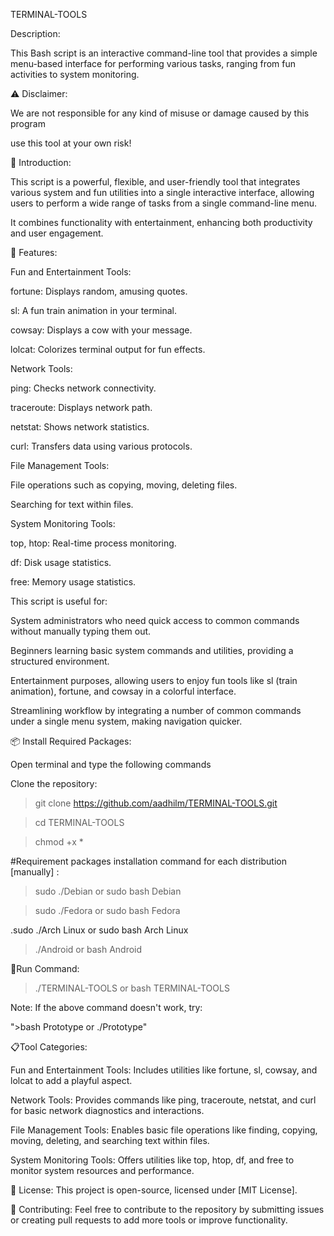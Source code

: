 TERMINAL-TOOLS

Description:

This Bash script is an interactive command-line tool that provides a simple menu-based interface for performing various tasks, ranging from fun activities to system monitoring.

⚠️ Disclaimer:

We are not responsible for any kind of misuse or damage caused by this program

use this tool at your own risk!

🎯 Introduction:

This script is a powerful, flexible, and user-friendly tool that integrates various system and fun utilities into a single interactive interface, allowing users to perform a wide range of tasks from a single command-line menu.

It combines functionality with entertainment, enhancing both productivity and user engagement.

🔧 Features:

Fun and Entertainment Tools:

fortune: Displays random, amusing quotes.

sl: A fun train animation in your terminal.

cowsay: Displays a cow with your message.

lolcat: Colorizes terminal output for fun effects.

Network Tools:

ping: Checks network connectivity.

traceroute: Displays network path.

netstat: Shows network statistics.

curl: Transfers data using various protocols.

File Management Tools:

File operations such as copying, moving, deleting files.

Searching for text within files.

System Monitoring Tools:

top, htop: Real-time process monitoring.

df: Disk usage statistics.

free: Memory usage statistics.


This script is useful for:

System administrators who need quick access to common commands without manually typing them out.

Beginners learning basic system commands and utilities, providing a structured environment.

Entertainment purposes, allowing users to enjoy fun tools like sl (train animation), fortune, and cowsay in a colorful interface.

Streamlining workflow by integrating a number of common commands under a single menu system, making navigation quicker.

📦 Install Required Packages:

Open terminal and type the following commands

Clone the repository:

>git clone https://github.com/aadhilm/TERMINAL-TOOLS.git

>cd TERMINAL-TOOLS

>chmod +x *

#Requirement packages installation command for each distribution [manually] :

>sudo ./Debian or sudo bash Debian

>sudo ./Fedora or sudo bash Fedora

.sudo ./Arch Linux or sudo bash Arch Linux

>./Android or bash Android

🏃Run Command:

>./TERMINAL-TOOLS or bash TERMINAL-TOOLS

Note: If the above command doesn't work, try:

">bash Prototype or ./Prototype"

📋Tool Categories:

Fun and Entertainment Tools: Includes utilities like fortune, sl, cowsay, and lolcat to add a playful aspect.

Network Tools: Provides commands like ping, traceroute, netstat, and curl for basic network diagnostics and interactions.

File Management Tools: Enables basic file operations like finding, copying, moving, deleting, and searching text within files.

System Monitoring Tools: Offers utilities like top, htop, df, and free to monitor system resources and performance.

📝 License:
This project is open-source, licensed under [MIT License].

🤝 Contributing:
Feel free to contribute to the repository by submitting issues or creating pull requests to add more tools or improve functionality.
